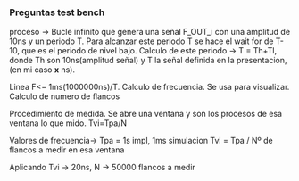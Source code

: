 ### Preguntas test bench

proceso -> Bucle infinito que genera una señal F_OUT_i con una amplitud de 10ns y un periodo T. Para alcanzar este periodo T se hace el wait for de T-10, que es el periodo de nivel bajo. Calculo de este periodo -> T = Th+Tl, donde Th son 10ns(amplitud señal) y T la señal definida en la presentacion, (en mi caso **x** ns).

Linea F<= 1ms(1000000ns)/T. Calculo de frecuencia. Se usa para visualizar. Calculo de numero de flancos

Procedimiento de medida. Se abre una ventana y son los procesos de esa ventana lo que mido. Tvi=Tpa/N

Valores de frecuencia->
Tpa = 1s impl, 1ms simulacion
Tvi = Tpa / Nº de flancos a medir en esa ventana

Aplicando Tvi -> 20ns, N -> 50000 flancos a medir
